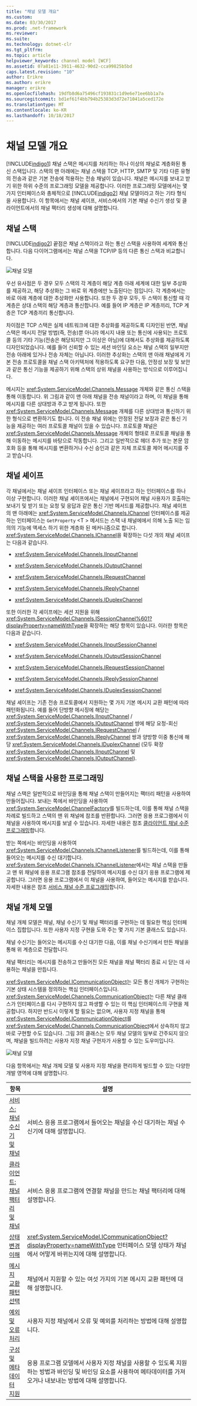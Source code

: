 ```yaml
---
title: "채널 모델 개요"
ms.custom: 
ms.date: 03/30/2017
ms.prod: .net-framework
ms.reviewer: 
ms.suite: 
ms.technology: dotnet-clr
ms.tgt_pltfrm: 
ms.topic: article
helpviewer_keywords: channel model [WCF]
ms.assetid: 07a81e11-3911-4632-90d2-cca99825b5bd
caps.latest.revision: "10"
author: Erikre
ms.author: erikre
manager: erikre
ms.openlocfilehash: 19dfb8d6a75496cf193831c1d9e6e71ee6bb1a7a
ms.sourcegitcommit: bd1ef61f4bb794b25383d3d72e71041a5ced172e
ms.translationtype: MT
ms.contentlocale: ko-KR
ms.lasthandoff: 10/18/2017
---
```

# <a name="channel-model-overview"></a>채널 모델 개요
[!INCLUDE[indigo1](../../../../includes/indigo1-md.md)] 채널 스택은 메시지를 처리하는 하나 이상의 채널로 계층화된 통신 스택입니다. 스택의 맨 아래에는 채널 스택을 TCP, HTTP, SMTP 및 기타 다른 유형의 전송과 같은 기본 전송에 적용하는 전송 채널이 있습니다. 채널은 메시지를 보내고 받기 위한 하위 수준의 프로그래밍 모델을 제공합니다. 이러한 프로그래밍 모델에서는 몇 가지 인터페이스와 총체적으로 [!INCLUDE[indigo2](../../../../includes/indigo2-md.md)] 채널 모델이라고 하는 기타 형식을 사용합니다. 이 항목에서는 채널 셰이프, 서비스에서의 기본 채널 수신기 생성 및 클라이언트에서의 채널 팩터리 생성에 대해 설명합니다.  
  
## <a name="channel-stack"></a>채널 스택  
 [!INCLUDE[indigo2](../../../../includes/indigo2-md.md)] 끝점은 채널 스택이라고 하는 통신 스택을 사용하여 세계와 통신합니다. 다음 다이어그램에서는 채널 스택을 TCP/IP 등의 다른 통신 스택과 비교합니다.  
  
 ![채널 모델](../../../../docs/framework/wcf/extending/media/wcfc-channelstackhighlevelc.gif "wcfc_ChannelStackHighLevelc")  
  
 우선 유사점은 두 경우 모두 스택의 각 계층이 해당 계층 아래 세계에 대한 일부 추상화를 제공하고, 해당 추상화는 그 바로 위 계층에만 노출된다는 점입니다. 각 계층에서는 바로 아래 계층에 대한 추상화만 사용합니다. 또한 두 경우 모두, 두 스택이 통신할 때 각 계층은 상대 스택의 해당 계층과 통신합니다. 예를 들어 IP 계층은 IP 계층끼리, TCP 계층은 TCP 계층끼리 통신합니다.  
  
 차이점은 TCP 스택은 실제 네트워크에 대한 추상화를 제공하도록 디자인된 반면, 채널 스택은 메시지 전달 방법(즉, 전송)뿐 아니라 메시지 내용 또는 통신에 사용되는 프로토콜 등의 기타 기능(전송은 해당되지만 그 이상은 아님)에 대해서도 추상화를 제공하도록 디자인되었습니다. 예를 들어 신뢰할 수 있는 세션 바인딩 요소는 채널 스택의 일부지만 전송 아래에 있거나 전송 자체는 아닙니다. 이러한 추상화는 스택의 맨 아래 채널에게 기본 전송 프로토콜을 채널 스택 아키텍처에 적용하도록 요구한 다음, 안정성 보장 및 보안과 같은 통신 기능을 제공하기 위해 스택의 상위 채널을 사용하는 방식으로 이루어집니다.  
  
 메시지는 <xref:System.ServiceModel.Channels.Message> 개체와 같은 통신 스택을 통해 이동합니다. 위 그림과 같이 맨 아래 채널을 전송 채널이라고 하며, 이 채널을 통해 메시지를 다른 상대방과 주고 받게 됩니다. 또한 <xref:System.ServiceModel.Channels.Message> 개체를 다른 상대방과 통신하기 위한 형식으로 변환하기도 합니다. 이 전송 채널 위에는 안정된 전달 보장과 같은 통신 기능을 제공하는 여러 프로토콜 채널이 있을 수 있습니다. 프로토콜 채널은 <xref:System.ServiceModel.Channels.Message> 개체의 형태로 프로토콜 채널을 통해 이동하는 메시지를 바탕으로 작동합니다. 그리고 일반적으로 헤더 추가 또는 본문 암호화 등을 통해 메시지를 변환하거나 수신 승인과 같은 자체 프로토콜 제어 메시지를 주고 받습니다.  
  
## <a name="channel-shapes"></a>채널 셰이프  
 각 채널에서는 채널 셰이프 인터페이스 또는 채널 셰이프라고 하는 인터페이스를 하나 이상 구현합니다. 이러한 채널 셰이프에서는 채널에서 구현되어 채널 사용자가 호출하는 보내기 및 받기 또는 요청 및 응답과 같은 통신 기반 메서드를 제공합니다. 채널 셰이프의 맨 아래에는 <xref:System.ServiceModel.Channels.IChannel> 인터페이스를 제공 하는 인터페이스는 `GetProperty` \<T > 메서드는 스택 내 채널에에서 의해 노출 되는 임의의 기능에 액세스 하기 위한 계층화 된 메커니즘으로 합니다. <xref:System.ServiceModel.Channels.IChannel>을 확장하는 다섯 개의 채널 셰이프는 다음과 같습니다.  
  
-   <xref:System.ServiceModel.Channels.IInputChannel>  
  
-   <xref:System.ServiceModel.Channels.IOutputChannel>  
  
-   <xref:System.ServiceModel.Channels.IRequestChannel>  
  
-   <xref:System.ServiceModel.Channels.IReplyChannel>  
  
-   <xref:System.ServiceModel.Channels.IDuplexChannel>  
  
 또한 이러한 각 셰이프에는 세션 지원을 위해 <xref:System.ServiceModel.Channels.ISessionChannel%601?displayProperty=nameWithType>을 확장하는 해당 항목이 있습니다. 이러한 항목은 다음과 같습니다.  
  
-   <xref:System.ServiceModel.Channels.IInputSessionChannel>  
  
-   <xref:System.ServiceModel.Channels.IOutputSessionChannel>  
  
-   <xref:System.ServiceModel.Channels.IRequestSessionChannel>  
  
-   <xref:System.ServiceModel.Channels.IReplySessionChannel>  
  
-   <xref:System.ServiceModel.Channels.IDuplexSessionChannel>  
  
 채널 셰이프는 기존 전송 프로토콜에서 지원하는 몇 가지 기본 메시지 교환 패턴에 따라 패턴화됩니다. 예를 들어 단방향 메시징에 해당는 <xref:System.ServiceModel.Channels.IInputChannel> / <xref:System.ServiceModel.Channels.IOutputChannel> 쌍에 해당 요청-회신 <xref:System.ServiceModel.Channels.IRequestChannel> / <xref:System.ServiceModel.Channels.IReplyChannel> 쌍과 양방향 이중 통신에 해당 <xref:System.ServiceModel.Channels.IDuplexChannel> (모두 확장 <xref:System.ServiceModel.Channels.IInputChannel> 및 <xref:System.ServiceModel.Channels.IOutputChannel>).  
  
## <a name="programming-with-the-channel-stack"></a>채널 스택을 사용한 프로그래밍  
 채널 스택은 일반적으로 바인딩을 통해 채널 스택이 만들어지는 팩터리 패턴을 사용하여 만들어집니다. 보내는 쪽에서 바인딩을 사용하여 <xref:System.ServiceModel.ChannelFactory>를 빌드하는데, 이를 통해 채널 스택을 차례로 빌드하고 스택의 맨 위 채널에 참조를 반환합니다. 그러면 응용 프로그램에서 이 채널을 사용하여 메시지를 보낼 수 있습니다. 자세한 내용은 참조 [클라이언트 채널 수준 프로그래밍](../../../../docs/framework/wcf/extending/client-channel-level-programming.md)합니다.  
  
 받는 쪽에서는 바인딩을 사용하여 <xref:System.ServiceModel.Channels.IChannelListener>를 빌드하는데, 이를 통해 들어오는 메시지를 수신 대기합니다. <xref:System.ServiceModel.Channels.IChannelListener>에서는 채널 스택을 만들고 맨 위 채널에 응용 프로그램 참조를 전달하여 메시지를 수신 대기 응용 프로그램에 제공합니다. 그러면 응용 프로그램에서 이 채널을 사용하여, 들어오는 메시지를 받습니다. 자세한 내용은 참조 [서비스 채널 수준 프로그래밍](../../../../docs/framework/wcf/extending/service-channel-level-programming.md)합니다.  
  
## <a name="the-channel-object-model"></a>채널 개체 모델  
 채널 개체 모델은 채널, 채널 수신기 및 채널 팩터리를 구현하는 데 필요한 핵심 인터페이스 집합입니다. 또한 사용자 지정 구현을 도와 주는 몇 가지 기본 클래스도 있습니다.  
  
 채널 수신기는 들어오는 메시지를 수신 대기한 다음, 이를 채널 수신기에서 만든 채널을 통해 위 계층으로 전달합니다.  
  
 채널 팩터리는 메시지를 전송하고 만들어진 모든 채널을 채널 팩터리 종료 시 닫는 데 사용하는 채널을 만듭니다.  
  
 <xref:System.ServiceModel.ICommunicationObject>는 모든 통신 개체가 구현하는 기본 상태 시스템을 정의하는 핵심 인터페이스입니다. <xref:System.ServiceModel.Channels.CommunicationObject>는 다른 채널 클래스가 인터페이스를 다시 구현하지 않고 파생할 수 있는 이 핵심 인터페이스의 구현을 제공합니다. 하지만 반드시 이렇게 할 필요는 없으며, 사용자 지정 채널을 통해 <xref:System.ServiceModel.ICommunicationObject>를 <xref:System.ServiceModel.Channels.CommunicationObject>에서 상속하지 않고 바로 구현할 수도 있습니다. 그림 3의 클래스는 모두 채널 모델의 일부로 간주되지 않으며, 채널을 빌드하려는 사용자 지정 채널 구현자가 사용할 수 있는 도우미입니다.  
  
 ![채널 모델](../../../../docs/framework/wcf/extending/media/wcfc-wcfcchannelsigure3omumtreec.gif "wcfc_WCFCChannelsigure3OMUMTreec")  
  
 다음 항목에서는 채널 개체 모델 및 사용자 지정 채널을 편리하게 빌드할 수 있는 다양한 개발 영역에 대해 설명합니다.  
  
|항목|설명|  
|-----------|-----------------|  
|[서비스: 채널 수신기 및 채널](../../../../docs/framework/wcf/extending/service-channel-listeners-and-channels.md)|서비스 응용 프로그램에서 들어오는 채널을 수신 대기하는 채널 수신기에 대해 설명합니다.|  
|[클라이언트: 채널 팩터리 및 채널](../../../../docs/framework/wcf/extending/client-channel-factories-and-channels.md)|서비스 응용 프로그램에 연결할 채널을 만드는 채널 팩터리에 대해 설명합니다.|  
|[상태 변경 이해](../../../../docs/framework/wcf/extending/understanding-state-changes.md)|<xref:System.ServiceModel.ICommunicationObject?displayProperty=nameWithType> 인터페이스 모델 상태가 채널에서 어떻게 바뀌는지에 대해 설명합니다.|  
|[메시지 교환 패턴 선택](../../../../docs/framework/wcf/extending/choosing-a-message-exchange-pattern.md)|채널에서 지원할 수 있는 여섯 가지의 기본 메시지 교환 패턴에 대해 설명합니다.|  
|[예외 및 오류 처리](../../../../docs/framework/wcf/extending/handling-exceptions-and-faults.md)|사용자 지정 채널에서 오류 및 예외를 처리하는 방법에 대해 설명합니다.|  
|[구성 및 메타 데이터 지원](../../../../docs/framework/wcf/extending/configuration-and-metadata-support.md)|응용 프로그램 모델에서 사용자 지정 채널을 사용할 수 있도록 지원하는 방법과 바인딩 및 바인딩 요소를 사용하여 메타데이터를 가져오거나 내보내는 방법에 대해 설명합니다.|
